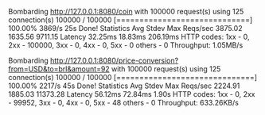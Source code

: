 Bombarding http://127.0.0.1:8080/coin with 100000 request(s) using 125 connection(s)
 100000 / 100000 [=============================] 100.00% 3869/s 25s
Done!
Statistics        Avg      Stdev        Max
  Reqs/sec      3875.02    1635.56    9711.15
  Latency       32.25ms    18.83ms   206.19ms
  HTTP codes:
    1xx - 0, 2xx - 100000, 3xx - 0, 4xx - 0, 5xx - 0
    others - 0
  Throughput:     1.05MB/s



Bombarding http://127.0.0.1:8080/price-conversion?from=USD&to=brl&amount=92 with 100000 request(s) using 125 connection(s)
 100000 / 100000 [==============================] 100.00% 2217/s 45s
Done!
Statistics        Avg      Stdev        Max
  Reqs/sec      2224.91    1885.03   11373.28
  Latency       56.12ms    72.84ms      1.90s
  HTTP codes:
    1xx - 0, 2xx - 99952, 3xx - 0, 4xx - 0, 5xx - 48
    others - 0
  Throughput:   633.26KB/s

